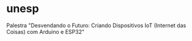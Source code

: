 # unesp
Palestra "Desvendando o Futuro: Criando Dispositivos IoT (Internet das Coisas) com Arduino e ESP32"
